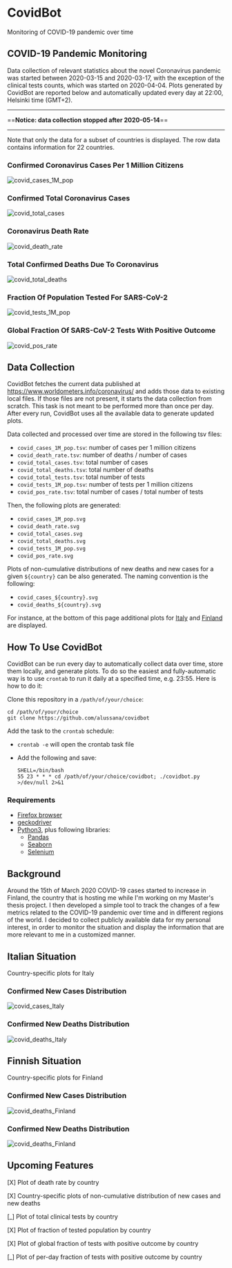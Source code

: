 # CovidBot
Monitoring of COVID-19 pandemic over time

## COVID-19 Pandemic Monitoring

Data collection of relevant statistics about the novel Coronavirus pandemic was started between 2020-03-15 and 2020-03-17, with the exception of the clinical tests counts, which was started on 2020-04-04. Plots generated by CovidBot are reported below and automatically updated every day at 22:00, Helsinki time (GMT+2).

------

==**Notice: data collection stopped after 2020-05-14**==

------

Note that only the data for a subset of countries is displayed. The row data contains information for 22 countries.

### Confirmed Coronavirus Cases Per 1 Million Citizens

![covid_cases_1M_pop](covid_cases_1M_pop.svg)

### Confirmed Total Coronavirus Cases

![covid_total_cases](covid_total_cases.svg)

### Coronavirus Death Rate

![covid_death_rate](covid_death_rate.svg)

### Total Confirmed Deaths Due To Coronavirus

![covid_total_deaths](covid_total_deaths.svg)

### Fraction Of Population Tested For SARS-CoV-2

![covid_tests_1M_pop](covid_tests_1M_pop.svg)

### Global Fraction Of SARS-CoV-2 Tests With Positive Outcome

![covid_pos_rate](covid_pos_rate.svg)

## Data Collection

CovidBot fetches the current data published at https://www.worldometers.info/coronavirus/ and adds those data to existing local files. If those files are not present, it starts the data collection from scratch. This task is not meant to be performed more than once per day. After every run, CovidBot uses all the available data to generate updated plots.

Data collected and processed over time are stored in the following tsv files:

* `covid_cases_1M_pop.tsv`: number of cases per 1 million citizens
* `covid_death_rate.tsv`: number of deaths / number of cases
* `covid_total_cases.tsv`: total number of cases
* `covid_total_deaths.tsv`: total number of deaths
* `covid_total_tests.tsv`: total number of tests
* `covid_tests_1M_pop.tsv`: number of tests per 1 million citizens
* `covid_pos_rate.tsv`: total number of cases / total number of tests

Then, the following plots are generated:

* `covid_cases_1M_pop.svg`
* `covid_death_rate.svg`
* `covid_total_cases.svg`
* `covid_total_deaths.svg`
* `covid_tests_1M_pop.svg`
* `covid_pos_rate.svg`

Plots of non-cumulative distributions of new deaths and new cases for a given `${country}` can be also generated. The naming convention is the following:

* `covid_cases_${country}.svg`
* `covid_deaths_${country}.svg`

For instance, at the bottom of this page additional plots for [Italy](#italian-situation) and [Finland](#finnish-situation) are displayed.

## How To Use CovidBot

CovidBot can be run every day to automatically collect data over time, store them locally, and generate plots. To do so the easiest and fully-automatic way is to use `crontab` to run it daily at a specified time, e.g. 23:55. Here is how to do it:

Clone this repository in a `/path/of/your/choice`:

```
cd /path/of/your/choice
git clone https://github.com/alussana/covidbot
```

Add the task to the `crontab` schedule:

* `crontab -e` will open the crontab task file

* Add the following and save:

  ```
  SHELL=/bin/bash
  55 23 * * * cd /path/of/your/choice/covidbot; ./covidbot.py >/dev/null 2>&1
  ```

### Requirements

* [Firefox browser](https://www.mozilla.org)
* [geckodriver](https://github.com/mozilla/geckodriver/releases)
* [Python3](https://www.python.org), plus following libraries:
  * [Pandas](https://pandas.pydata.org)
  * [Seaborn](https://seaborn.pydata.org)
  * [Selenium](https://selenium-python.readthedocs.io)

## Background

Around the 15th of March 2020 COVID-19 cases started to increase in Finland, the country that is hosting me while I'm working on my Master's thesis project. I then developed a simple tool to track the changes of a few metrics related to the COVID-19 pandemic over time and in different regions of the world. I decided to collect publicly available data for my personal interest, in order to monitor the situation and display the information that are more relevant to me in a customized manner.

## Italian Situation

Country-specific plots for Italy

### Confirmed New Cases Distribution

![covid_cases_Italy](covid_cases_Italy.svg)

### Confirmed New Deaths Distribution

![covid_deaths_Italy](covid_deaths_Italy.svg)

## Finnish Situation

Country-specific plots for Finland

### Confirmed New Cases Distribution

![covid_deaths_Finland](covid_cases_Finland.svg)

### Confirmed New Deaths Distribution

![covid_deaths_Finland](covid_deaths_Finland.svg)

## Upcoming Features

[X] Plot of death rate by country

[X] Country-specific plots of non-cumulative distribution of new cases and new deaths

[_] Plot of total clinical tests by country

[X] Plot of fraction of tested population by country

[X] Plot of global fraction of tests with positive outcome by country

[_] Plot of per-day fraction of tests with positive outcome by country